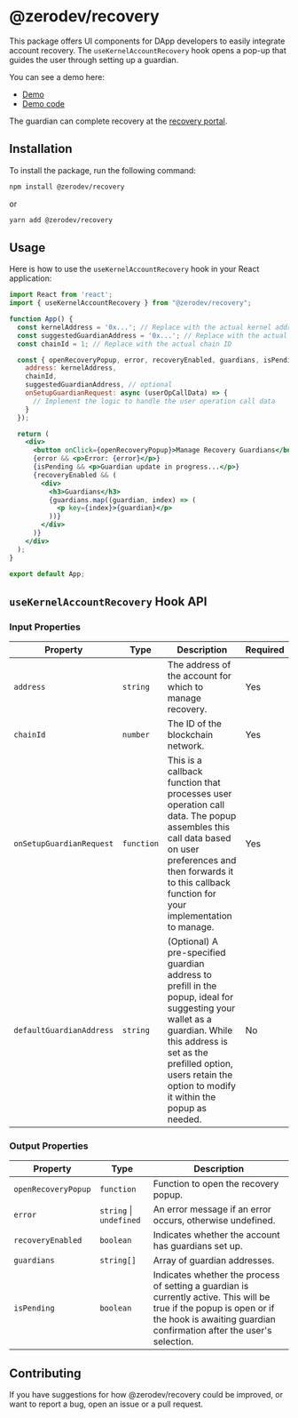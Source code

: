 # @zerodev/recovery

This package offers UI components for DApp developers to easily integrate account recovery.  The `useKernelAccountRecovery` hook opens a pop-up that guides the user through setting up a guardian.

You can see a demo here:

- [Demo](https://recovery-demo.zerodev.app) 
- [Demo code](https://github.com/zerodevapp/recovery-demo)

The guardian can complete recovery at the [recovery portal](https://recovery.zerodev.app).

## Installation

To install the package, run the following command:

```bash
npm install @zerodev/recovery
```

or

```bash
yarn add @zerodev/recovery
```

## Usage

Here is how to use the `useKernelAccountRecovery` hook in your React application:

```jsx
import React from 'react';
import { useKernelAccountRecovery } from "@zerodev/recovery";

function App() {
  const kernelAddress = '0x...'; // Replace with the actual kernel address
  const suggestedGuardianAddress = '0x...'; // Replace with the actual suggested guardian address
  const chainId = 1; // Replace with the actual chain ID

  const { openRecoveryPopup, error, recoveryEnabled, guardians, isPending } = useKernelAccountRecovery({
    address: kernelAddress,
    chainId,
    suggestedGuardianAddress, // optional
    onSetupGuardianRequest: async (userOpCallData) => {
      // Implement the logic to handle the user operation call data
    }
  });

  return (
    <div>
      <button onClick={openRecoveryPopup}>Manage Recovery Guardians</button>
      {error && <p>Error: {error}</p>}
      {isPending && <p>Guardian update in progress...</p>}
      {recoveryEnabled && (
        <div>
          <h3>Guardians</h3>
          {guardians.map((guardian, index) => (
            <p key={index}>{guardian}</p>
          ))}
        </div>
      )}
    </div>
  );
}

export default App;
```

## `useKernelAccountRecovery` Hook API

### Input Properties

| Property                | Type                      | Description                                                          | Required |
|-------------------------|---------------------------|----------------------------------------------------------------------|----------|
| `address`               | `string`                  | The address of the account for which to manage recovery.             | Yes      |
| `chainId`               | `number`                  | The ID of the blockchain network.                                    | Yes      |
| `onSetupGuardianRequest`| `function`                | This is a callback function that processes user operation call data. The popup assembles this call data based on user preferences and then forwards it to this callback function for your implementation to manage.                | Yes      |
| `defaultGuardianAddress`| `string`                  | (Optional) A pre-specified guardian address to prefill in the popup, ideal for suggesting your wallet as a guardian. While this address is set as the prefilled option, users retain the option to modify it within the popup as needed.       | No       |

### Output Properties

| Property                | Type                      | Description                                                          |
|-------------------------|---------------------------|----------------------------------------------------------------------|
| `openRecoveryPopup`     | `function`                | Function to open the recovery popup.                                 |
| `error`                 | `string` \| `undefined`   | An error message if an error occurs, otherwise undefined.            |
| `recoveryEnabled`       | `boolean`                 | Indicates whether the account has guardians set up.                  |
| `guardians`             | `string[]`                | Array of guardian addresses.                                         |
| `isPending`             | `boolean`                 | Indicates whether the process of setting a guardian is currently active. This will be true if the popup is open or if the hook is awaiting guardian confirmation after the user's selection.          |



## Contributing
If you have suggestions for how @zerodev/recovery could be improved, or want to report a bug, open an issue or a pull request.
